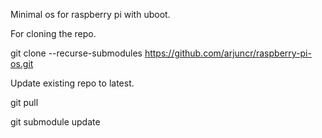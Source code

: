 Minimal os for raspberry pi with uboot.


For cloning the repo.

git clone --recurse-submodules https://github.com/arjuncr/raspberry-pi-os.git


Update existing repo to latest.

git pull

git submodule update
